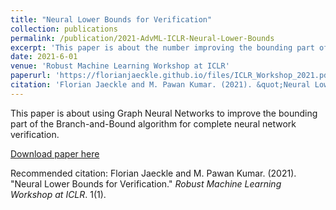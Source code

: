 ```yaml
---
title: "Neural Lower Bounds for Verification"
collection: publications
permalink: /publication/2021-AdvML-ICLR-Neural-Lower-Bounds
excerpt: 'This paper is about the number improving the bounding part of the BaB algorithm for complete verification with Graph Neural Netowkrs'
date: 2021-6-01
venue: 'Robust Machine Learning Workshop at ICLR'
paperurl: 'https://florianjaeckle.github.io/files/ICLR_Workshop_2021.pdf'
citation: 'Florian Jaeckle and M. Pawan Kumar. (2021). &quot;Neural Lower Bounds for Verification.&quot; <i>Robust Machine Learning Workshop at ICLR</i>. 1(1).'
---
```

This paper is about using Graph Neural Networks to improve the bounding part of the Branch-and-Bound algorithm for complete neural network verification.

[Download paper here](https://florianjaeckle.github.io/files/ICLR_Workshop_2021.pdf)

Recommended citation: Florian Jaeckle and M. Pawan Kumar. (2021). "Neural Lower Bounds for Verification." <i>Robust Machine Learning Workshop at ICLR</i>. 1(1).